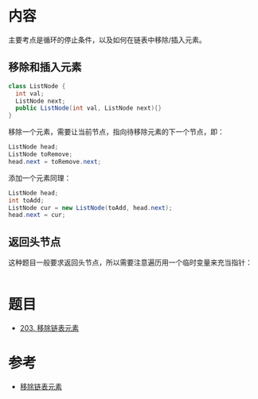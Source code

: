 
# 内容
主要考点是循环的停止条件，以及如何在链表中移除/插入元素。

## 移除和插入元素

```java
class ListNode {
  int val;
  ListNode next;
  public ListNode(int val, ListNode next){}
}
```

移除一个元素，需要让当前节点，指向待移除元素的下一个节点，即：

```java
ListNode head;
ListNode toRemove;
head.next = toRemove.next;
```

添加一个元素同理：

```java
ListNode head;
int toAdd;
ListNode cur = new ListNode(toAdd, head.next);
head.next = cur;
```


## 返回头节点

这种题目一般要求返回头节点，所以需要注意遍历用一个临时变量来充当指针：

```java

```


# 题目

- [203. 移除链表元素](https://leetcode.cn/problems/remove-linked-list-elements/)

# 参考

- [移除链表元素](https://programmercarl.com/0203.%E7%A7%BB%E9%99%A4%E9%93%BE%E8%A1%A8%E5%85%83%E7%B4%A0.html#%E7%AE%97%E6%B3%95%E5%85%AC%E5%BC%80%E8%AF%BE)